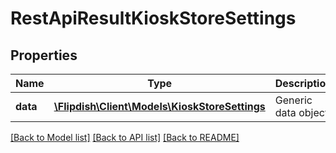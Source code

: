 # RestApiResultKioskStoreSettings

## Properties
Name | Type | Description | Notes
------------ | ------------- | ------------- | -------------
**data** | [**\Flipdish\\Client\Models\KioskStoreSettings**](KioskStoreSettings.md) | Generic data object. | 

[[Back to Model list]](../README.md#documentation-for-models) [[Back to API list]](../README.md#documentation-for-api-endpoints) [[Back to README]](../README.md)


